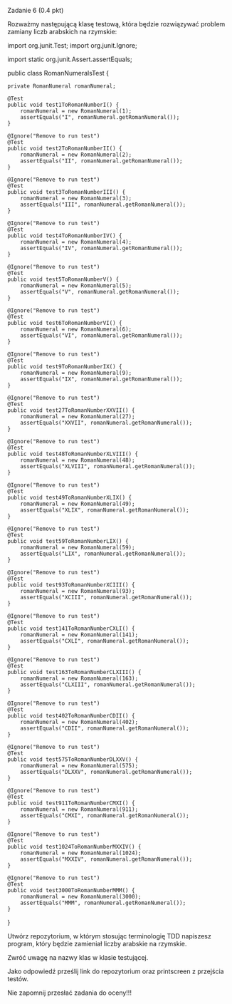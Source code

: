 

Zadanie 6 (0.4 pkt)

Rozważmy następującą klasę testową, która będzie rozwiązywać problem zamiany liczb arabskich na rzymskie:

import org.junit.Test;
import org.junit.Ignore;

import static org.junit.Assert.assertEquals;

public class RomanNumeralsTest {

    private RomanNumeral romanNumeral;

    @Test
    public void test1ToRomanNumberI() {
        romanNumeral = new RomanNumeral(1);
        assertEquals("I", romanNumeral.getRomanNumeral());
    }

    @Ignore("Remove to run test")
    @Test
    public void test2ToRomanNumberII() {
        romanNumeral = new RomanNumeral(2);
        assertEquals("II", romanNumeral.getRomanNumeral());
    }

    @Ignore("Remove to run test")
    @Test
    public void test3ToRomanNumberIII() {
        romanNumeral = new RomanNumeral(3);
        assertEquals("III", romanNumeral.getRomanNumeral());
    }

    @Ignore("Remove to run test")
    @Test
    public void test4ToRomanNumberIV() {
        romanNumeral = new RomanNumeral(4);
        assertEquals("IV", romanNumeral.getRomanNumeral());
    }

    @Ignore("Remove to run test")
    @Test
    public void test5ToRomanNumberV() {
        romanNumeral = new RomanNumeral(5);
        assertEquals("V", romanNumeral.getRomanNumeral());
    }

    @Ignore("Remove to run test")
    @Test
    public void test6ToRomanNumberVI() {
        romanNumeral = new RomanNumeral(6);
        assertEquals("VI", romanNumeral.getRomanNumeral());
    }

    @Ignore("Remove to run test")
    @Test
    public void test9ToRomanNumberIX() {
        romanNumeral = new RomanNumeral(9);
        assertEquals("IX", romanNumeral.getRomanNumeral());
    }

    @Ignore("Remove to run test")
    @Test
    public void test27ToRomanNumberXXVII() {
        romanNumeral = new RomanNumeral(27);
        assertEquals("XXVII", romanNumeral.getRomanNumeral());
    }

    @Ignore("Remove to run test")
    @Test
    public void test48ToRomanNumberXLVIII() {
        romanNumeral = new RomanNumeral(48);
        assertEquals("XLVIII", romanNumeral.getRomanNumeral());
    }

    @Ignore("Remove to run test")
    @Test
    public void test49ToRomanNumberXLIX() {
        romanNumeral = new RomanNumeral(49);
        assertEquals("XLIX", romanNumeral.getRomanNumeral());
    }

    @Ignore("Remove to run test")
    @Test
    public void test59ToRomanNumberLIX() {
        romanNumeral = new RomanNumeral(59);
        assertEquals("LIX", romanNumeral.getRomanNumeral());
    }

    @Ignore("Remove to run test")
    @Test
    public void test93ToRomanNumberXCIII() {
        romanNumeral = new RomanNumeral(93);
        assertEquals("XCIII", romanNumeral.getRomanNumeral());
    }

    @Ignore("Remove to run test")
    @Test
    public void test141ToRomanNumberCXLI() {
        romanNumeral = new RomanNumeral(141);
        assertEquals("CXLI", romanNumeral.getRomanNumeral());
    }

    @Ignore("Remove to run test")
    @Test
    public void test163ToRomanNumberCLXIII() {
        romanNumeral = new RomanNumeral(163);
        assertEquals("CLXIII", romanNumeral.getRomanNumeral());
    }

    @Ignore("Remove to run test")
    @Test
    public void test402ToRomanNumberCDII() {
        romanNumeral = new RomanNumeral(402);
        assertEquals("CDII", romanNumeral.getRomanNumeral());
    }

    @Ignore("Remove to run test")
    @Test
    public void test575ToRomanNumberDLXXV() {
        romanNumeral = new RomanNumeral(575);
        assertEquals("DLXXV", romanNumeral.getRomanNumeral());
    }

    @Ignore("Remove to run test")
    @Test
    public void test911ToRomanNumberCMXI() {
        romanNumeral = new RomanNumeral(911);
        assertEquals("CMXI", romanNumeral.getRomanNumeral());
    }

    @Ignore("Remove to run test")
    @Test
    public void test1024ToRomanNumberMXXIV() {
        romanNumeral = new RomanNumeral(1024);
        assertEquals("MXXIV", romanNumeral.getRomanNumeral());
    }

    @Ignore("Remove to run test")
    @Test
    public void test3000ToRomanNumberMMM() {
        romanNumeral = new RomanNumeral(3000);
        assertEquals("MMM", romanNumeral.getRomanNumeral());
    }

}

Utwórz repozytorium, w którym stosując terminologię TDD napiszesz program, który będzie zamieniał liczby arabskie na rzymskie.

Zwróć uwagę na nazwy klas w klasie testującej.

Jako odpowiedź prześlij link do repozytorium oraz printscreen z przejścia testów.

Nie zapomnij przesłać zadania do oceny!!!
